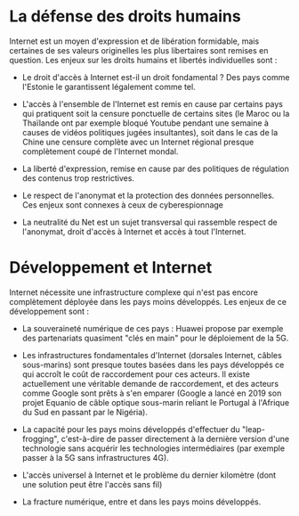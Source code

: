 # La défense des droits humains 

Internet est un moyen d'expression et de libération formidable, mais certaines de ses valeurs originelles les plus libertaires sont remises en question. Les enjeux sur les droits humains et libertés individuelles sont :

- Le droit d'accès à Internet est-il un droit fondamental ? Des pays comme l'Estonie le garantissent légalement comme tel. 

- L'accès à l'ensemble de l'Internet est remis en cause par certains pays qui pratiquent soit la censure ponctuelle de certains sites (le Maroc ou la Thaïlande ont par exemple bloqué Youtube pendant une semaine à causes de vidéos politiques jugées insultantes), soit dans le cas de la Chine une censure complète avec un Internet régional presque complètement coupé de l'Internet mondal. 

- La liberté d'expression, remise en cause par des politiques de régulation des contenus trop restrictives.  

- Le respect de l'anonymat et la protection des données personnelles. Ces enjeux sont connexes à ceux de cyberespionnage

- La neutralité du Net est un sujet transversal qui rassemble respect de l'anonymat, droit d'accès à Internet et accès à tout l'Internet. 

# Développement et Internet

Internet nécessite une infrastructure complexe qui n'est pas encore complètement déployée dans les pays moins développés. Les enjeux de ce développement sont :

- La souveraineté numérique de ces pays : Huawei propose par exemple des partenariats quasiment "clés en main" pour le déploiement de la 5G.

- Les infrastructures fondamentales d'Internet (dorsales Internet, câbles sous-marins) sont presque toutes basées dans les pays développés ce qui accroît le coût de raccordement pour ces acteurs.  Il existe actuellement une véritable demande de raccordement, et des acteurs comme Google sont prêts à s'en emparer (Google a lancé en 2019 son projet Equanio de câble optique sous-marin reliant le Portugal à l'Afrique du Sud en passant par le Nigéria).

- La capacité pour les pays moins développés d'effectuer du "leap-frogging", c'est-à-dire de passer directement à la dernière version d'une technologie sans acquérir les technologies intermédiaires (par exemple passer à la 5G sans infrastructures 4G).

- L'accès universel à Internet et le problème du dernier kilomètre (dont une solution peut être l'accès sans fil)

- La fracture numérique, entre et dans les pays moins développés. 

